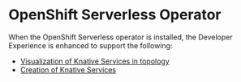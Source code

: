 # OpenShift Serverless Operator

When the OpenShift Serverless operator is installed, the Developer Experience is enhanced to support the following:
- [Visualization of Knative Services in topology](https://openshift.github.io/openshift-origin-design/designs/developer/operator-serverless-42/knative-services-topology.md)
- [Creation of Knative Services](https://openshift.github.io/openshift-origin-design/designs/developer/operator-serverless-42/knative-services-add.md)
